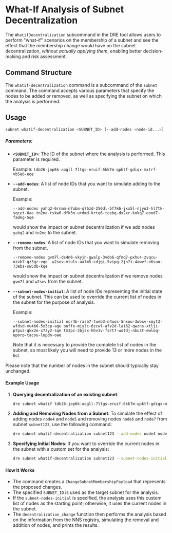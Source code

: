 # What-If Analysis of Subnet Decentralization

The `WhatifDecentralization` subcommand in the DRE tool allows users to perform "what-if" scenarios on the membership of a subnet and see the effect that the membership change would have on the subnet decentralization, *without actually applying them*, enabling better decision-making and risk assessment.

## Command Structure

The `whatif-decentralization` command is a subcommand of the `subnet` command. The command accepts various parameters that specify the nodes to be added or removed, as well as specifying the subnet on which the analysis is performed.

## Usage

```bash
subnet whatif-decentralization <SUBNET_ID> [--add-nodes <node-id...>] [--remove-nodes <node-id...>] [--subnet-nodes-initial <node-id...>]
```

##### Parameters:

-   **`<SUBNET_ID>`**: The ID of the subnet where the analysis is performed. This parameter is required.

    Example: `tdb26-jop6k-aogll-7ltgs-eruif-6kk7m-qpktf-gdiqx-mxtrf-vb5e6-eqe`

-   **`--add-nodes`**: A list of node IDs that you want to simulate adding to the subnet.

    Example:

    `--add-nodes yahq2-6rnmm-n7ubm-q76zd-256dl-5f7k6-jxx5l-njyo2-hl7tk-sqcet-6ae tn2ne-tskw6-dfk3n-urdmd-krtq6-tcebq-dx2xr-kokq7-eood7-fadkg-5qe`

    would show the impact on subnet decentralization if we add nodes `yahq2` and `tn2ne` to the subnet.

-   **`--remove-nodes`**: A list of node IDs that you want to simulate removing from the subnet.

    `--remove-nodes gvm7l-ds4n6-vkyjn-gwalp-3vdo6-qfmq7-pxhu4-zvqcu-ozvb7-qz3gr-vqe	 w2sev-mtuls-aa7m5-cdjgi-5vipg-2jn7i-4awvf-o6suu-73ebs-sw5db-kqe`

    would show the impact on subnet decentralization if we remove nodes `gvm7l` and `w2sev` from the subnet.

-   **`--subnet-nodes-initial`**: A list of node IDs representing the initial state of the subnet. This can be used to override the current list of nodes in the subnet for the purpose of analysis.

    Example:

    `--subnet-nodes-initial ncr4b-rasb7-tueb3-n4uos-5nxou-3wbxv-xmyt3-wfdsd-vu4b6-5x3cp-aqe ouffe-miylc-6zcwl-afv2d-lai62-qwzns-xtlji-p7pu2-qkx2e-x72y2-sqe	tm3pc-2bjsx-hhv3v-fsrt7-wotdj-nbu3t-ewloq-uporp-tacou-lupdn-oae	`

    Note that it is necessary to provide the complete list of nodes in the subnet, so most likely you will need to provide 13 or more nodes in the list.

Please note that the number of nodes in the subnet should typically stay unchanged.

#### Example Usage

1.  **Querying decentralization of an existing subnet**:

    ```bash
    dre subnet whatif tdb26-jop6k-aogll-7ltgs-eruif-6kk7m-qpktf-gdiqx-mxtrf-vb5e6-eqe
    ```

1.  **Adding and Removing Nodes from a Subnet**: To simulate the effect of adding nodes `node4` and `node5` and removing nodes `node6` and `node7` from subnet `subnet123`, use the following command:

    ```bash
    dre subnet whatif-decentralization subnet123 --add-nodes node4 node5 --remove-nodes node6 node7
    ```

2.  **Specifying Initial Nodes**: If you want to override the current nodes in the subnet with a custom set for the analysis:

    ```bash
    dre subnet whatif-decentralization subnet123 --subnet-nodes-initial node1 node2 node3 node4 node5 --add-nodes node6 --remove-nodes node2
    ```

#### How It Works

-   The command creates a `ChangeSubnetMembershipPayload` that represents the proposed changes.
-   The specified `SUBNET_ID` is used as the target subnet for the analysis.
-   If the `subnet-nodes-initial` is specified, the analysis uses this custom list of nodes as the starting point; otherwise, it uses the current nodes in the subnet.
-   The `decentralization_change` function then performs the analysis based on the information from the NNS registry, simulating the removal and addition of nodes, and prints the results.
